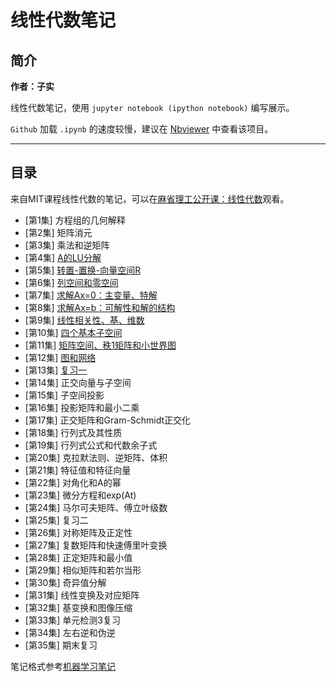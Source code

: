 # 线性代数笔记

## 简介

**作者：子实**

线性代数笔记，使用 `jupyter notebook (ipython notebook)` 编写展示。

`Github` 加载 `.ipynb` 的速度较慢，建议在 [Nbviewer](http://nbviewer.jupyter.org/github/zlotus/notes-linear-algebra/blob/master/ReadMe.ipynb) 中查看该项目。

----

## 目录

来自MIT课程线性代数的笔记，可以在[麻省理工公开课：线性代数](http://open.163.com/special/opencourse/daishu.html)观看。

- [第1集] 方程组的几何解释
- [第2集] 矩阵消元
- [第3集] 乘法和逆矩阵
- [第4集] [A的LU分解](chapter04.ipynb)
- [第5集] [转置-置换-向量空间R](chapter05.ipynb)
- [第6集] [列空间和零空间](chapter06.ipynb)
- [第7集] [求解Ax=0：主变量、特解](chapter07.ipynb)
- [第8集] [求解Ax=b：可解性和解的结构](chapter08.ipynb)
- [第9集] [线性相关性、基、维数](chapter09.ipynb)
- [第10集] [四个基本子空间](chapter10.ipynb)
- [第11集] [矩阵空间、秩1矩阵和小世界图](chapter11.ipynb)
- [第12集] [图和网络](chapter12.ipynb)
- [第13集] [复习一](chapter13.ipynb)
- [第14集] 正交向量与子空间
- [第15集] 子空间投影
- [第16集] 投影矩阵和最小二乘
- [第17集] 正交矩阵和Gram-Schmidt正交化
- [第18集] 行列式及其性质
- [第19集] 行列式公式和代数余子式
- [第20集] 克拉默法则、逆矩阵、体积
- [第21集] 特征值和特征向量
- [第22集] 对角化和A的幂
- [第23集] 微分方程和exp(At)
- [第24集] 马尔可夫矩阵、傅立叶级数
- [第25集] 复习二
- [第26集] 对称矩阵及正定性
- [第27集] 复数矩阵和快速傅里叶变换
- [第28集] 正定矩阵和最小值
- [第29集] 相似矩阵和若尔当形
- [第30集] 奇异值分解
- [第31集] 线性变换及对应矩阵	
- [第32集] 基变换和图像压缩
- [第33集] 单元检测3复习
- [第34集] 左右逆和伪逆
- [第35集] 期末复习

笔记格式参考[机器学习笔记](https://github.com/lijin-THU/notes-machine-learning)